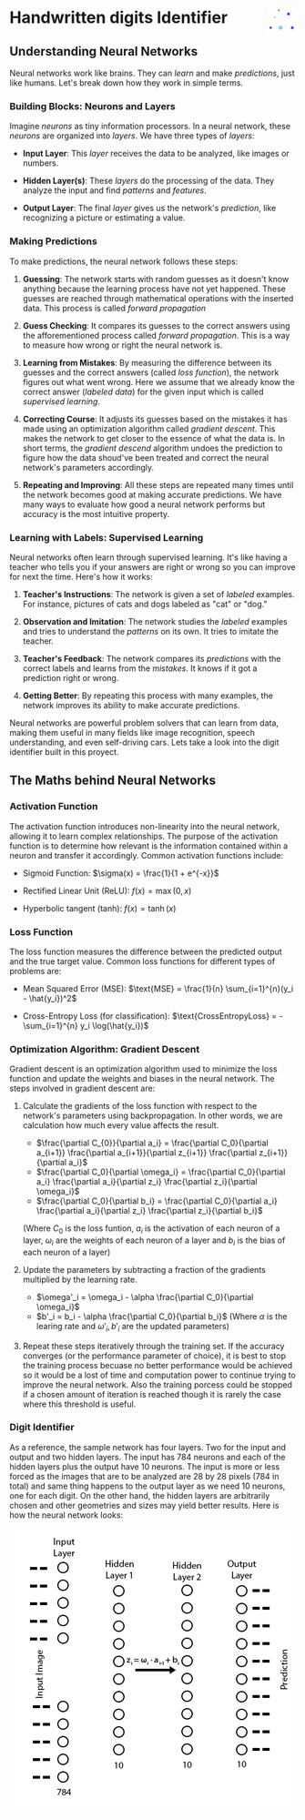# Handwritten digits Identifier <img align="right" alt="coding" width="50" src="https://github.com/amprod18/NN_digit_detector/blob/main/images/neural_network_icon_lth.png">

## Understanding Neural Networks

Neural networks work like brains. They can *learn* and make *predictions*, just like humans. Let's break down how they work in simple terms.

### Building Blocks: Neurons and Layers

Imagine *neurons* as tiny information processors. In a neural network, these *neurons* are organized into *layers*. We have three types of *layers*:

- **Input Layer**: This *layer* receives the data to be analyzed, like images or numbers.

- **Hidden Layer(s)**: These *layers* do the processing of the data. They analyze the input and find *patterns* and *features*.

- **Output Layer**: The final *layer* gives us the network's *prediction*, like recognizing a picture or estimating a value.

### Making Predictions

To make predictions, the neural network follows these steps:

1. **Guessing**: The network starts with random guesses as it doesn't know anything because the learning process have not yet happened. These guesses are reached through mathematical operations with the inserted data. This process is called *forward propagation*

2. **Guess Checking**: It compares its guesses to the correct answers using the afforementioned process called *forward propagation*. This is a way to measure how wrong or right the neural network is.

3. **Learning from Mistakes**: By measuring the difference between its guesses and the correct answers (called *loss function*), the network figures out what went wrong. Here we assume that we already know the correct answer (*labeled data*) for the given input which is called *supervised learning*.

4. **Correcting Course**: It adjusts its guesses based on the mistakes it has made using an optimization algorithm called *gradient descent*. This makes the network to get closer to the essence of what the data is. In short terms, the *gradient descend* algorithm undoes the prediction to figure how the data shoud've been treated and correct the neural network's parameters accordingly.  

5. **Repeating and Improving**: All these steps are repeated many times until the network becomes good at making accurate predictions. We have many ways to evaluate how good a neural network performs but accuracy is the most intuitive property.

### Learning with Labels: Supervised Learning

Neural networks often learn through supervised learning. It's like having a teacher who tells you if your answers are right or wrong so you can improve for next the time. Here's how it works:

1. **Teacher's Instructions**: The network is given a set of *labeled* examples. For instance, pictures of cats and dogs labeled as "cat" or "dog."

2. **Observation and Imitation**: The network studies the *labeled* examples and tries to understand the *patterns* on its own. It tries to imitate the teacher.

3. **Teacher's Feedback**: The network compares its *predictions* with the correct labels and learns from the *mistakes*. It knows if it got a prediction right or wrong.

4. **Getting Better**: By repeating this process with many examples, the network improves its ability to make accurate predictions.

Neural networks are powerful problem solvers that can learn from data, making them useful in many fields like image recognition, speech understanding, and even self-driving cars. Lets take a look into the digit identifier built in this proyect.

## The Maths behind Neural Networks

### Activation Function

The activation function introduces non-linearity into the neural network, allowing it to learn complex relationships. The purpose of the activation function is to determine how relevant is the information contained within a neuron and transfer it accordingly. Common activation functions include:

- Sigmoid Function: $\sigma(x) = \frac{1}{1 + e^{-x}}$

- Rectified Linear Unit (ReLU): $f(x) = \max(0, x)$

- Hyperbolic tangent (tanh): $f(x) = \tanh(x)$

### Loss Function

The loss function measures the difference between the predicted output and the true target value. Common loss functions for different types of problems are:

- Mean Squared Error (MSE): $\text{MSE} = \frac{1}{n} \sum_{i=1}^{n}(y_i - \hat{y_i})^2$

- Cross-Entropy Loss (for classification): $\text{CrossEntropyLoss} = -\sum_{i=1}^{n} y_i \log(\hat{y_i})$

### Optimization Algorithm: Gradient Descent

Gradient descent is an optimization algorithm used to minimize the loss function and update the weights and biases in the neural network. The steps involved in gradient descent are:

1. Calculate the gradients of the loss function with respect to the network's parameters using backpropagation. In other words, we are calculation how much every value affects the result.
    - $\frac{\partial C_{0}}{\partial a_i} = \frac{\partial C_0}{\partial a_{i+1}} \frac{\partial a_{i+1}}{\partial z_{i+1}} \frac{\partial z_{i+1}}{\partial a_i}$
    - $\frac{\partial C_0}{\partial \omega_i} = \frac{\partial C_0}{\partial a_i} \frac{\partial a_i}{\partial z_i} \frac{\partial z_i}{\partial \omega_i}$
    - $\frac{\partial C_0}{\partial b_i} = \frac{\partial C_0}{\partial a_i} \frac{\partial a_i}{\partial z_i} \frac{\partial z_i}{\partial b_i}$

     (Where $C_0$ is the loss funtion, $a_i$ is the activation of each neuron of a layer, $\omega_i$ are the weights of each neuron of a layer and $b_i$ is the bias of each neuron of a layer)

2. Update the parameters by subtracting a fraction of the gradients multiplied by the learning rate.
    - $\omega'_i = \omega_i - \alpha \frac{\partial C_0}{\partial \omega_i}$
    - $b'_i = b_i - \alpha \frac{\partial C_0}{\partial b_i}$
     (Where $\alpha$ is the learing rate and $\omega'_i, b'_i$ are the updated parameters)

3. Repeat these steps iteratively through the training set. If the accuracy converges (or the performance parameter of choice), it is best to stop the training process becuase no better performance would be achieved so it would be a lost of time and computation power to continue trying to improve the neural network. Also the training porcess could be stopped if a chosen amount of iteration is reached though it is rarely the case where this threshold is useful. 

### Digit Identifier

As a reference, the sample network has four layers. Two for the input and output and two hidden layers. The input has 784 neurons and each of the hidden layers plus the output have 10 neurons. The input is more or less forced as the images that are to be analyzed are 28 by 28 pixels (784 in total) and same thing happens to the output layer as we need 10 neurons, one for each digit. On the other hand, the hidden layers are arbitrarily chosen and other geometries and sizes may yield better results. Here is how the neural network looks:

<p align="center">
  <img src="https://github.com/amprod18/NN_digit_detector/blob/main/images/NN_digit_structure.png" alt="NN_digit_structure" height="500 px" length="500 px">
</p>

